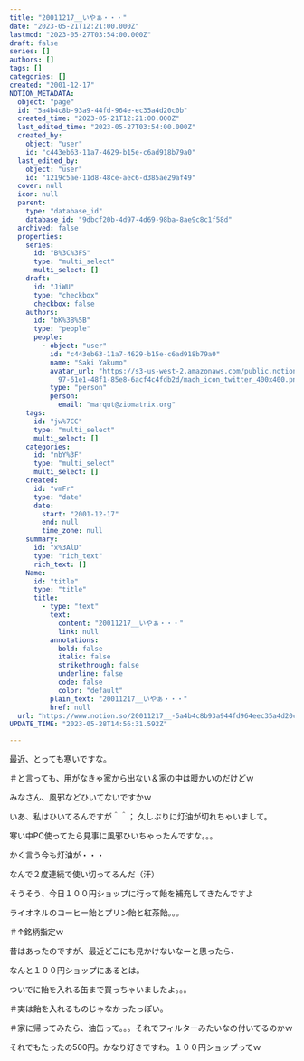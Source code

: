 ```yaml
---
title: "20011217__いやぁ・・・"
date: "2023-05-21T12:21:00.000Z"
lastmod: "2023-05-27T03:54:00.000Z"
draft: false
series: []
authors: []
tags: []
categories: []
created: "2001-12-17"
NOTION_METADATA:
  object: "page"
  id: "5a4b4c8b-93a9-44fd-964e-ec35a4d20c0b"
  created_time: "2023-05-21T12:21:00.000Z"
  last_edited_time: "2023-05-27T03:54:00.000Z"
  created_by:
    object: "user"
    id: "c443eb63-11a7-4629-b15e-c6ad918b79a0"
  last_edited_by:
    object: "user"
    id: "1219c5ae-11d8-48ce-aec6-d385ae29af49"
  cover: null
  icon: null
  parent:
    type: "database_id"
    database_id: "9dbcf20b-4d97-4d69-98ba-8ae9c8c1f58d"
  archived: false
  properties:
    series:
      id: "B%3C%3FS"
      type: "multi_select"
      multi_select: []
    draft:
      id: "JiWU"
      type: "checkbox"
      checkbox: false
    authors:
      id: "bK%3B%5B"
      type: "people"
      people:
        - object: "user"
          id: "c443eb63-11a7-4629-b15e-c6ad918b79a0"
          name: "Saki Yakumo"
          avatar_url: "https://s3-us-west-2.amazonaws.com/public.notion-static.com/3ad1c4\
            97-61e1-48f1-85e8-6acf4c4fdb2d/maoh_icon_twitter_400x400.png"
          type: "person"
          person:
            email: "marqut@ziomatrix.org"
    tags:
      id: "jw%7CC"
      type: "multi_select"
      multi_select: []
    categories:
      id: "nbY%3F"
      type: "multi_select"
      multi_select: []
    created:
      id: "vmFr"
      type: "date"
      date:
        start: "2001-12-17"
        end: null
        time_zone: null
    summary:
      id: "x%3AlD"
      type: "rich_text"
      rich_text: []
    Name:
      id: "title"
      type: "title"
      title:
        - type: "text"
          text:
            content: "20011217__いやぁ・・・"
            link: null
          annotations:
            bold: false
            italic: false
            strikethrough: false
            underline: false
            code: false
            color: "default"
          plain_text: "20011217__いやぁ・・・"
          href: null
  url: "https://www.notion.so/20011217__-5a4b4c8b93a944fd964eec35a4d20c0b"
UPDATE_TIME: "2023-05-28T14:56:31.592Z"

---
```

<link rel="stylesheet" href="https://cdn.jsdelivr.net/npm/katex@0.16.2/dist/katex.min.css" integrity="sha384-bYdxxUwYipFNohQlHt0bjN/LCpueqWz13HufFEV1SUatKs1cm4L6fFgCi1jT643X" crossorigin="anonymous">


最近、とっても寒いですな。


＃と言っても、用がなきゃ家から出ない＆家の中は暖かいのだけどｗ


みなさん、風邪などひいてないですかｗ


いあ、私はひいてるんですが＾＾； 久しぶりに灯油が切れちゃいまして。


寒い中PC使ってたら見事に風邪ひいちゃったんですな。。。


かく言う今も灯油が・・・


なんで２度連続で使い切ってるんだ（汗）


そうそう、今日１００円ショップに行って飴を補充してきたんですよ


ライオネルのコーヒー飴とプリン飴と紅茶飴。。。


＃↑銘柄指定ｗ


昔はあったのですが、最近どこにも見かけないなーと思ったら、


なんと１００円ショップにあるとは。


ついでに飴を入れる缶まで買っちゃいましたよ。。。


＃実は飴を入れるものじゃなかったっぽい。


＃家に帰ってみたら、油缶って。。。それでフィルターみたいなの付いてるのかｗ


それでもたったの500円。かなり好きですわ。１００円ショップってｗ

